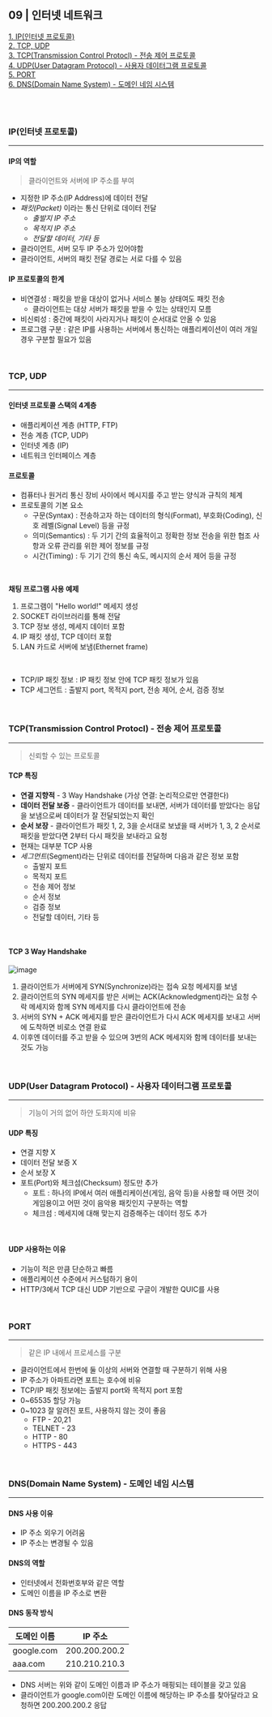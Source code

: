 ## 09 | 인터넷 네트워크

[1. IP(인터넷 프로토콜)](#ip인터넷-프로토콜) <br>
[2. TCP, UDP](#tcp-udp) <br>
[3. TCP(Transmission Control Protocl) - 전송 제어 프로토콜](#tcptransmission-control-protocl---전송-제어-프로토콜) <br>
[4. UDP(User Datagram Protocol) - 사용자 데이터그램 프로토콜](#udpuser-datagram-protocol---사용자-데이터그램-프로토콜) <br>
[5. PORT](#port) <br>
[6. DNS(Domain Name System) - 도메인 네임 시스템](#dnsdomain-name-system---도메인-네임-시스템) <br>
<br>

<br>

### IP(인터넷 프로토콜)
<hr>

#### **IP의 역할**
>클라이언트와 서버에 IP 주소를 부여


- 지정한 IP 주소(IP Address)에 데이터 전달
- *패킷(Packet)* 이라는 통신 단위로 데이터 전달
    - *출발지 IP 주소*
    - *목적지 IP 주소*
    - *전달할 데이터, 기타 등*
- 클라이언트, 서버 모두 IP 주소가 있어야함
- 클라이언트, 서버의 패킷 전달 경로는 서로 다를 수 있음

#### **IP 프로토콜의 한계**
- 비연결성 : 패킷을 받을 대상이 없거나 서비스 불능 상태여도 패킷 전송
    - 클라이언트는 대상 서버가 패킷을 받을 수 있는 상태인지 모름
- 비신뢰성 : 중간에 패킷이 사라지거나 패킷이 순서대로 안올 수 있음
- 프로그램 구분 : 같은 IP를 사용하는 서버에서 통신하는 애플리케이션이 여러 개일 경우 구분할 필요가 있음

<br>

### TCP, UDP
<hr>

#### **인터넷 프로토콜 스택의 4계층**
- 애플리케이션 계층 (HTTP, FTP)
- 전송 계층 (TCP, UDP)
- 인터넷 계층 (IP)
- 네트워크 인터페이스 계층

#### **프로토콜**
- 컴퓨터나 원거리 통신 장비 사이에서 메시지를 주고 받는 양식과 규칙의 체계
- 프로토콜의 기본 요소
    - 구문(Syntax) : 전송하고자 하는 데이터의 형식(Format), 부호화(Coding), 신호 레벨(Signal Level) 등을 규정
    - 의미(Semantics) : 두 기기 간의 효율적이고 정확한 정보 전송을 위한 협조 사항과 오류 관리를 위한 제어 정보를 규정
    - 시간(Timing) : 두 기기 간의 통신 속도, 메시지의 순서 제어 등을 규정
 

<br>

**채팅 프로그램 사용 예제**
1. 프로그램이 "Hello world!" 메세지 생성
2. SOCKET 라이브러리를 통해 전달
3. TCP 정보 생성, 메세지 데이터 포함
4. IP 패킷 생성, TCP 데이터 포함
5. LAN 카드로 서버에 보냄(Ethernet frame)

<br>

- TCP/IP 패킷 정보 : IP 패킷 정보 안에 TCP 패킷 정보가 있음
- TCP 세그먼트 : 출발지 port, 목적지 port, 전송 제어, 순서, 검증 정보

<br>

### TCP(Transmission Control Protocl) - 전송 제어 프로토콜
<hr>

>신뢰할 수 있는 프로토콜

#### **TCP 특징**
- **연결 지향적** - 3 Way Handshake (가상 연결: 논리적으로만 연결한다)
- **데이터 전달 보증** - 클라이언트가 데이터를 보내면, 서버가 데이터를 받았다는 응답을 보냄으로써 데이터가 잘 전달되었는지 확인
- **순서 보장** - 클라이언트가 패킷 1, 2, 3을 순서대로 보냈을 때 서버가 1, 3, 2 순서로 패킷을 받았다면 2부터 다시 패킷을 보내라고 요청
- 현재는 대부분 TCP 사용
- *세그먼트*(Segment)라는 단위로 데이터를 전달하며 다음과 같은 정보 포함
    - 출발지 포트
    - 목적지 포트
    - 전송 제어 정보
    - 순서 정보
    - 검증 정보
    - 전달할 데이터, 기타 등

<br>

#### **TCP 3 Way Handshake**
![image](https://github.com/codusl100/spring_study/assets/77263479/09d2fa70-03d4-403f-a831-616414b2ae93)
1. 클라이언트가 서버에게 SYN(Synchronize)라는 접속 요청 메세지를 보냄
2. 클라이언트의 SYN 메세지를 받은 서버는 ACK(Acknowledgment)라는 요청 수락 메세지와 함께 SYN 메세지를 다시 클라이언트에 전송
3. 서버의 SYN + ACK 메세지를 받은 클라이언트가 다시 ACK 메세지를 보내고 서버에 도착하면 비로소 연결 완료
4. 이후엔 데이터를 주고 받을 수 있으며 3번의 ACK 메세지와 함께 데이터를 보내는 것도 가능


<br>

### UDP(User Datagram Protocol) - 사용자 데이터그램 프로토콜
<hr>

>기능이 거의 없어 하얀 도화지에 비유

#### **UDP 특징**
- 연결 지향 X
- 데이터 전달 보증 X
- 순서 보장 X
- 포트(Port)와 체크섬(Checksum) 정도만 추가
    - 포트 : 하나의 IP에서 여러 애플리케이션(게임, 음악 등)을 사용할 때 어떤 것이 게임용이고 어떤 것이 음악용 패킷인지 구분하는 역할
    - 체크섬 : 메세지에 대해 맞는지 검증해주는 데이터 정도 추가

<br>

#### **UDP 사용하는 이유**
- 기능이 적은 만큼 단순하고 빠름
- 애플리케이션 수준에서 커스텀하기 용이
- HTTP/3에서 TCP 대신 UDP 기반으로 구글이 개발한 QUIC를 사용

<br>

### PORT
<hr>

>같은 IP 내에서 프로세스를 구분

- 클라이언트에서 한번에 둘 이상의 서버와 연결할 때 구분하기 위해 사용
- IP 주소가 아파트라면 포트는 호수에 비유
- TCP/IP 패킷 정보에는 출발지 port와 목적지 port 포함
- 0~65535 할당 가능
- 0~1023 잘 알려진 포트, 사용하지 않는 것이 좋음
    - FTP - 20,21
    - TELNET - 23
    - HTTP - 80
    - HTTPS - 443

<br>

### DNS(Domain Name System) - 도메인 네임 시스템
<hr>


#### **DNS 사용 이유**
- IP 주소 외우기 어려움
- IP 주소는 변경될 수 있음

#### **DNS의 역할**
- 인터넷에서 전화번호부와 같은 역할
- 도메인 이름을 IP 주소로 변환

#### **DNS 동작 방식**
|도메인 이름|IP 주소|
|------|---|
|google.com|200.200.200.2|
|aaa.com|210.210.210.3|

- DNS 서버는 위와 같이 도메인 이름과 IP 주소가 매핑되는 테이블을 갖고 있음
- 클라이언트가 google.com이란 도메인 이름에 해당하는 IP 주소를 찾아달라고 요청하면 200.200.200.2 응답


<br>